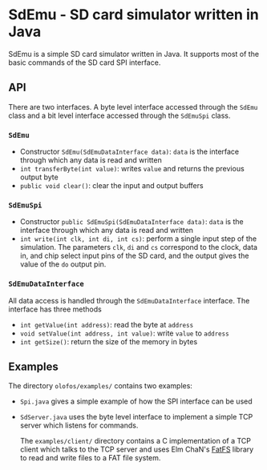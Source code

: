 # SdEmu - SD card simulator written in Java

SdEmu is a simple SD card simulator written in Java. It supports most of the basic commands of the SD card SPI interface.

## API

There are two interfaces. A byte level interface accessed through the `SdEmu` class and a bit level interface accessed through the `SdEmuSpi` class.


### `SdEmu`

* Constructor `SdEmu(SdEmuDataInterface data)`: `data` is the interface through which any data is read and written
* `int transferByte(int value)`: writes `value` and returns the previous output byte
* `public void clear()`: clear the input and output buffers

### `SdEmuSpi`
* Constructor `public SdEmuSpi(SdEmuDataInterface data)`: `data` is the interface through which any data is read and written
* `int write(int clk, int di, int cs)`: perform a single input step of the simulation. The parameters `clk`, `di` and `cs` correspond to the clock, data in, and chip select input pins of the SD card, and the output gives the value of the `do` output pin.

### `SdEmuDataInterface`

All data access is handled through the `SdEmuDataInterface` interface. The interface has three methods

- `int getValue(int address)`: read the byte at `address`
- `void setValue(int address, int value)`: write `value` to `address`
- `int getSize()`: return the size of the memory in bytes

## Examples

The directory `olofos/examples/` contains two examples: 
* `Spi.java` gives a simple example of how the SPI interface can be used
* `SdServer.java` uses the byte level interface to implement a simple TCP server which listens for commands. 
  
  The `examples/client/` directory contains a C implementation of a TCP client which talks to the TCP server and uses Elm ChaN's [FatFS](http://elm-chan.org/fsw/ff/00index_e.html) library to read and write files to a FAT file system.
  
